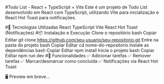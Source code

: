 #Todo List - React + TypeScript + Vite
Este é um projeto de Todo List desenvolvido em React com TypeScript, utilizando Vite para inicialização e React Hot Toast para notificações.

#🚀 Tecnologias Utilizadas
React
TypeScript
Vite
React Hot Toast (Notificações)
#📦 Instalação e Execução
Clone o repositório
bash
Copiar
Editar
git clone https://github.com/seu-usuario/seu-repositorio.git
Entre na pasta do projeto
bash
Copiar
Editar
cd nome-do-repositorio
Instale as dependências
bash
Copiar
Editar
npm install
Inicie o projeto
bash
Copiar
Editar
npm run dev
#🎯 Funcionalidades
✅ Adicionar tarefas
✅ Remover tarefas
✅ Marcar/desmarcar como concluída
✅ Notificações via React Hot Toast

🖥️ Preview em breve...
